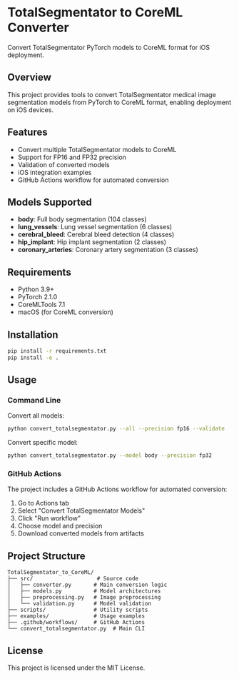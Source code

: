 # TotalSegmentator to CoreML Converter

Convert TotalSegmentator PyTorch models to CoreML format for iOS deployment.

## Overview

This project provides tools to convert TotalSegmentator medical image segmentation models from PyTorch to CoreML format, enabling deployment on iOS devices.

## Features

- Convert multiple TotalSegmentator models to CoreML
- Support for FP16 and FP32 precision
- Validation of converted models
- iOS integration examples
- GitHub Actions workflow for automated conversion

## Models Supported

- **body**: Full body segmentation (104 classes)
- **lung_vessels**: Lung vessel segmentation (6 classes)
- **cerebral_bleed**: Cerebral bleed detection (4 classes)
- **hip_implant**: Hip implant segmentation (2 classes)
- **coronary_arteries**: Coronary artery segmentation (3 classes)

## Requirements

- Python 3.9+
- PyTorch 2.1.0
- CoreMLTools 7.1
- macOS (for CoreML conversion)

## Installation

```bash
pip install -r requirements.txt
pip install -e .
```

## Usage

### Command Line

Convert all models:
```bash
python convert_totalsegmentator.py --all --precision fp16 --validate
```

Convert specific model:
```bash
python convert_totalsegmentator.py --model body --precision fp32
```

### GitHub Actions

The project includes a GitHub Actions workflow for automated conversion:

1. Go to Actions tab
2. Select "Convert TotalSegmentator Models"
3. Click "Run workflow"
4. Choose model and precision
5. Download converted models from artifacts

## Project Structure

```
TotalSegmentator_to_CoreML/
├── src/                    # Source code
│   ├── converter.py       # Main conversion logic
│   ├── models.py          # Model architectures
│   ├── preprocessing.py   # Image preprocessing
│   └── validation.py      # Model validation
├── scripts/               # Utility scripts
├── examples/              # Usage examples
├── .github/workflows/     # GitHub Actions
└── convert_totalsegmentator.py  # Main CLI
```

## License

This project is licensed under the MIT License.